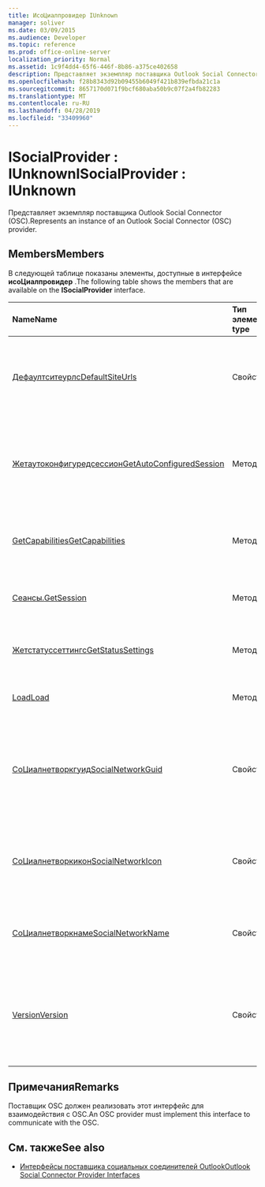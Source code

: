 ```yaml
---
title: ИсоЦиалпровидер IUnknown
manager: soliver
ms.date: 03/09/2015
ms.audience: Developer
ms.topic: reference
ms.prod: office-online-server
localization_priority: Normal
ms.assetid: 1c9f4dd4-65f6-446f-8b86-a375ce402658
description: Представляет экземпляр поставщика Outlook Social Connector (OSC).
ms.openlocfilehash: f28b8343d92b09455b6049f421b839efbda21c1a
ms.sourcegitcommit: 8657170d071f9bcf680aba50b9c07f2a4fb82283
ms.translationtype: MT
ms.contentlocale: ru-RU
ms.lasthandoff: 04/28/2019
ms.locfileid: "33409960"
---
```

# <a name="isocialprovider--iunknown"></a><span data-ttu-id="edb6d-103">ISocialProvider : IUnknown</span><span class="sxs-lookup"><span data-stu-id="edb6d-103">ISocialProvider : IUnknown</span></span>

<span data-ttu-id="edb6d-104">Представляет экземпляр поставщика Outlook Social Connector (OSC).</span><span class="sxs-lookup"><span data-stu-id="edb6d-104">Represents an instance of an Outlook Social Connector (OSC) provider.</span></span>
  
## <a name="members"></a><span data-ttu-id="edb6d-105">Members</span><span class="sxs-lookup"><span data-stu-id="edb6d-105">Members</span></span>

<span data-ttu-id="edb6d-106">В следующей таблице показаны элементы, доступные в интерфейсе **исоЦиалпровидер** .</span><span class="sxs-lookup"><span data-stu-id="edb6d-106">The following table shows the members that are available on the **ISocialProvider** interface.</span></span> 
  
|<span data-ttu-id="edb6d-107">**Name**</span><span class="sxs-lookup"><span data-stu-id="edb6d-107">**Name**</span></span>|<span data-ttu-id="edb6d-108">**Тип элемента**</span><span class="sxs-lookup"><span data-stu-id="edb6d-108">**Member type**</span></span>|<span data-ttu-id="edb6d-109">**Описание**</span><span class="sxs-lookup"><span data-stu-id="edb6d-109">**Description**</span></span>|
|:-----|:-----|:-----|
|[<span data-ttu-id="edb6d-110">Дефаултситеурлс</span><span class="sxs-lookup"><span data-stu-id="edb6d-110">DefaultSiteUrls</span></span>](isocialprovider-defaultsiteurls.md) <br/> |<span data-ttu-id="edb6d-111">Свойство</span><span class="sxs-lookup"><span data-stu-id="edb6d-111">Property</span></span>  <br/> |<span data-ttu-id="edb6d-112">Возвращает массив строк, указывающих URL-адреса сайта для поставщика OSC.</span><span class="sxs-lookup"><span data-stu-id="edb6d-112">Returns an array of strings that specify site URLs for the OSC provider.</span></span>  <br/> |
|[<span data-ttu-id="edb6d-113">Жетаутоконфигуредсессион</span><span class="sxs-lookup"><span data-stu-id="edb6d-113">GetAutoConfiguredSession</span></span>](isocialprovider-getautoconfiguredsession.md) <br/> |<span data-ttu-id="edb6d-114">Метод</span><span class="sxs-lookup"><span data-stu-id="edb6d-114">Method</span></span>  <br/> |<span data-ttu-id="edb6d-115">Получает автоматически настроенный интерфейс [ISocialSession](isocialsessioniunknown.md).</span><span class="sxs-lookup"><span data-stu-id="edb6d-115">Gets an automatically configured [ISocialSession](isocialsessioniunknown.md) interface.</span></span>  <br/> |
|[<span data-ttu-id="edb6d-116">GetCapabilities</span><span class="sxs-lookup"><span data-stu-id="edb6d-116">GetCapabilities</span></span>](isocialprovider-getcapabilities.md) <br/> |<span data-ttu-id="edb6d-117">Метод</span><span class="sxs-lookup"><span data-stu-id="edb6d-117">Method</span></span>  <br/> |<span data-ttu-id="edb6d-118">Получает строку, описывающую возможности поставщика.</span><span class="sxs-lookup"><span data-stu-id="edb6d-118">Gets a string that describes provider capabilities.</span></span>  <br/> |
|[<span data-ttu-id="edb6d-119">Сеансы.</span><span class="sxs-lookup"><span data-stu-id="edb6d-119">GetSession</span></span>](isocialprovider-getsession.md) <br/> |<span data-ttu-id="edb6d-120">Метод</span><span class="sxs-lookup"><span data-stu-id="edb6d-120">Method</span></span>  <br/> |<span data-ttu-id="edb6d-121">Получает интерфейс [настроенный ISocialSession](isocialsessioniunknown.md) .</span><span class="sxs-lookup"><span data-stu-id="edb6d-121">Gets an [ISocialSession](isocialsessioniunknown.md) interface.</span></span>  <br/> |
|[<span data-ttu-id="edb6d-122">Жетстатуссеттингс</span><span class="sxs-lookup"><span data-stu-id="edb6d-122">GetStatusSettings</span></span>](isocialprovider-getstatussettings.md) <br/> |<span data-ttu-id="edb6d-123">Метод</span><span class="sxs-lookup"><span data-stu-id="edb6d-123">Method</span></span>  <br/> |<span data-ttu-id="edb6d-124">В настоящее время этот метод не поддерживается.</span><span class="sxs-lookup"><span data-stu-id="edb6d-124">This method is currently not supported.</span></span>  <br/> |
|[<span data-ttu-id="edb6d-125">Load</span><span class="sxs-lookup"><span data-stu-id="edb6d-125">Load</span></span>](isocialprovider-load.md) <br/> |<span data-ttu-id="edb6d-126">Метод</span><span class="sxs-lookup"><span data-stu-id="edb6d-126">Method</span></span>  <br/> |<span data-ttu-id="edb6d-127">Инициализирует поставщика OSC.</span><span class="sxs-lookup"><span data-stu-id="edb6d-127">Initializes the OSC provider.</span></span>  <br/> |
|[<span data-ttu-id="edb6d-128">СоЦиалнетворкгуид</span><span class="sxs-lookup"><span data-stu-id="edb6d-128">SocialNetworkGuid</span></span>](isocialprovider-socialnetworkguid.md) <br/> |<span data-ttu-id="edb6d-129">Свойство</span><span class="sxs-lookup"><span data-stu-id="edb6d-129">Property</span></span>  <br/> |<span data-ttu-id="edb6d-130">Возвращает идентификатор GUID, представляющий уникальный идентификатор для социальной сети.</span><span class="sxs-lookup"><span data-stu-id="edb6d-130">Returns a GUID that represents a unique identifier for the social network.</span></span>  <br/> |
|[<span data-ttu-id="edb6d-131">СоЦиалнетворкикон</span><span class="sxs-lookup"><span data-stu-id="edb6d-131">SocialNetworkIcon</span></span>](isocialprovider-socialnetworkicon.md) <br/> |<span data-ttu-id="edb6d-132">Свойство</span><span class="sxs-lookup"><span data-stu-id="edb6d-132">Property</span></span>  <br/> |<span data-ttu-id="edb6d-133">Возвращает массив байтов, представляющий значок социальной сети.</span><span class="sxs-lookup"><span data-stu-id="edb6d-133">Returns an array of bytes that represents the icon for the social network.</span></span>  <br/> |
|[<span data-ttu-id="edb6d-134">СоЦиалнетворкнаме</span><span class="sxs-lookup"><span data-stu-id="edb6d-134">SocialNetworkName</span></span>](isocialprovider-socialnetworkname.md) <br/> |<span data-ttu-id="edb6d-135">Свойство</span><span class="sxs-lookup"><span data-stu-id="edb6d-135">Property</span></span>  <br/> |<span data-ttu-id="edb6d-136">Возвращает строку, представляющую имя социальной сети.</span><span class="sxs-lookup"><span data-stu-id="edb6d-136">Returns a string that represents the social network name.</span></span>  <br/> |
|[<span data-ttu-id="edb6d-137">Version</span><span class="sxs-lookup"><span data-stu-id="edb6d-137">Version</span></span>](isocialprovider-version.md) <br/> |<span data-ttu-id="edb6d-138">Свойство</span><span class="sxs-lookup"><span data-stu-id="edb6d-138">Property</span></span>  <br/> |<span data-ttu-id="edb6d-139">Возвращает строку, представляющую номер версии поставщика для этой социальной сети.</span><span class="sxs-lookup"><span data-stu-id="edb6d-139">Returns a string that represents the version number of the provider for this social network.</span></span>  <br/> |
   
## <a name="remarks"></a><span data-ttu-id="edb6d-140">Примечания</span><span class="sxs-lookup"><span data-stu-id="edb6d-140">Remarks</span></span>

<span data-ttu-id="edb6d-141">Поставщик OSC должен реализовать этот интерфейс для взаимодействия с OSC.</span><span class="sxs-lookup"><span data-stu-id="edb6d-141">An OSC provider must implement this interface to communicate with the OSC.</span></span>
  
## <a name="see-also"></a><span data-ttu-id="edb6d-142">См. также</span><span class="sxs-lookup"><span data-stu-id="edb6d-142">See also</span></span>

- [<span data-ttu-id="edb6d-143">Интерфейсы поставщика социальных соединителей Outlook</span><span class="sxs-lookup"><span data-stu-id="edb6d-143">Outlook Social Connector Provider Interfaces</span></span>](outlook-social-connector-provider-interfaces.md)

